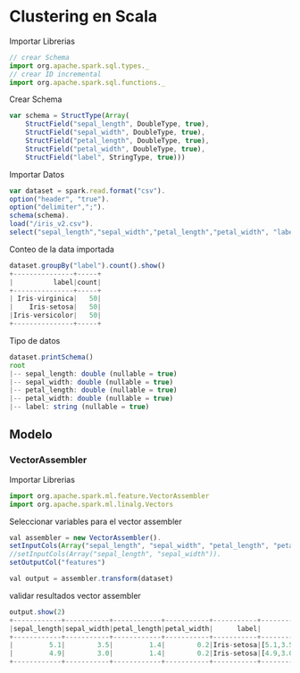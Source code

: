 # Clustering en Scala
Importar Librerias
```javascript
// crear Schema
import org.apache.spark.sql.types._
// crear ID incremental
import org.apache.spark.sql.functions._
```

Crear Schema
```javascript
var schema = StructType(Array(
    StructField("sepal_length", DoubleType, true),
    StructField("sepal_width", DoubleType, true),
    StructField("petal_length", DoubleType, true),
    StructField("petal_width", DoubleType, true),
    StructField("label", StringType, true)))
```

Importar Datos
```javascript
var dataset = spark.read.format("csv").
option("header", "true").
option("delimiter",";").
schema(schema).
load("/iris_v2.csv").
select("sepal_length","sepal_width","petal_length","petal_width", "label")
```
Conteo de la data importada
```javascript
dataset.groupBy("label").count().show()
+---------------+-----+ 
|          label|count| 
+---------------+-----+ 
| Iris-virginica|   50| 
|    Iris-setosa|   50| 
|Iris-versicolor|   50| 
+---------------+-----+
```
Tipo de datos
```javascript
dataset.printSchema()
root 
|-- sepal_length: double (nullable = true) 
|-- sepal_width: double (nullable = true) 
|-- petal_length: double (nullable = true) 
|-- petal_width: double (nullable = true) 
|-- label: string (nullable = true)
```


##  Modelo
###  VectorAssembler
Importar Librerias
```javascript
import org.apache.spark.ml.feature.VectorAssembler
import org.apache.spark.ml.linalg.Vectors
```
Seleccionar variables para el vector assembler
```javascript
val assembler = new VectorAssembler().
setInputCols(Array("sepal_length", "sepal_width", "petal_length", "petal_width")).
//setInputCols(Array("sepal_length", "sepal_width")).
setOutputCol("features")

val output = assembler.transform(dataset)
```
validar resultados vector assembler
```javascript
output.show(2)
+------------+-----------+------------+-----------+-----------+-----------------+ 
|sepal_length|sepal_width|petal_length|petal_width|      label|         features| 
+------------+-----------+------------+-----------+-----------+-----------------+ 
|         5.1| 	      3.5|         1.4|        0.2|Iris-setosa|[5.1,3.5,1.4,0.2]| 
|         4.9|        3.0|         1.4|        0.2|Iris-setosa|[4.9,3.0,1.4,0.2]| 
+------------+-----------+------------+-----------+-----------+-----------------+
```

